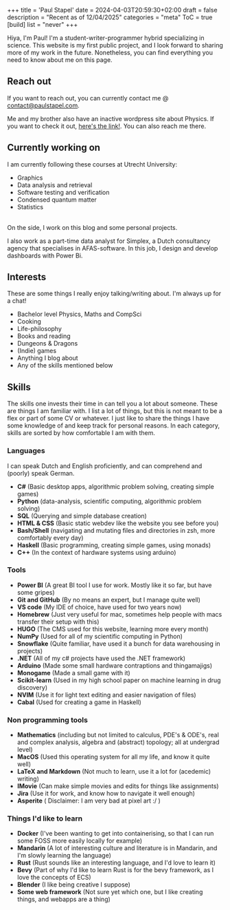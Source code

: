 +++
title = 'Paul Stapel'
date = 2024-04-03T20:59:30+02:00
draft = false
description = "Recent as of 12/04/2025"
categories = "meta"
ToC = true
[build] 
    list = "never"
+++

Hiya, I'm Paul! I'm a student-writer-programmer hybrid specializing in science. This website is my first public project, and I look forward to sharing more of my work in the future. Nonetheless, you can find everything you need to know about me on this page. 

## Reach out
If you want to reach out, you can currently contact me @ <contact@paulstapel.com>.

Me and my brother also have an inactive wordpress site about Physics. If you want to check it out, [here's the link!](https://phyzards.com). You can also reach me there. 

## Currently working on
I am currently following these courses at Utrecht University: 
* Graphics
* Data analysis and retrieval
* Software testing and verification
* Condensed quantum matter
* Statistics

\
On the side, I work on this blog and some personal projects.

I also work as a part-time data analyst for Simplex, a Dutch consultancy agency that specialises in AFAS-software. In this job, I design and develop dashboards with Power Bi.

## Interests
These are some things I really enjoy talking/writing about. I'm always up for a chat!
* Bachelor level Physics, Maths and CompSci
* Cooking 
* Life-philosophy 
* Books and reading
* Dungeons & Dragons
* (Indie) games
* Anything I blog about
* Any of the skills mentioned below

## Skills
The skills one invests their time in can tell you a lot about someone. These are things I am familiar with. I list a lot of things, but this is not meant to be a flex or part of some CV or whatever. I just like to share the things I have some knowledge of and keep track for personal reasons. In each category, skills are sorted by how comfortable I am with them. 

### Languages
I can speak Dutch and English proficiently, and can comprehend and (poorly) speak German.
* **C#** (Basic desktop apps, algorithmic problem solving, creating simple games)
* **Python** (data-analysis, scientific computing, algorithmic problem solving)
* **SQL** (Querying and simple database creation)
* **HTML & CSS** (Basic static webdev like the website you see before you)
* **Bash/Shell** (navigating and mutating files and directories in zsh, more comfortably every day)
* **Haskell** (Basic programming, creating simple games, using monads)
* **C++** (In the context of hardware systems using arduino)

### Tools
* **Power BI** (A great BI tool I use for work. Mostly like it so far, but have some gripes)
* **Git and GitHub** (By no means an expert, but I manage quite well)
* **VS code** (My IDE of choice, have used for two years now)
* **Homebrew** (Just very useful for mac, sometimes help people with macs transfer their setup with this)
* **HUGO** (The CMS used for this website, learning more every month)
* **NumPy** (Used for all of my scientific computing in Python)
* **Snowflake** (Quite familiar, have used it a bunch for data warehousing in projects)
* **.NET** (All of my c# projects have used the .NET framework)
* **Arduino** (Made some small hardware contraptions and thingamajigs)
* **Monogame** (Made a small game with it)
* **Scikit-learn** (Used in my high school paper on machine learning in drug discovery)
* **NVIM** (Use it for light text editing and easier navigation of files)
* **Cabal** (Used for creating a game in Haskell)

### Non programming tools
* **Mathematics** (including but not limited to calculus, PDE's & ODE's, real and complex analysis, algebra and (abstract) topology; all at undergrad level)
* **MacOS** (Used this operating system for all my life, and know it quite well)   
* **LaTeX and Markdown** (Not much to learn, use it a lot for (acedemic) writing)
* **IMovie** (Can make simple movies and edits for things like assignments)
* **Jira** (Use it for work, and know how to navigate it well enough)
* **Asperite** ( Disclaimer: I am very bad at pixel art :/ )

### Things I'd like to learn
* **Docker** (I've been wanting to get into containerising, so that I can run some FOSS more easily locally for example)
* **Mandarin** (A lot of interesting culture and literature is in Mandarin, and I'm slowly learning the language) 
* **Rust** (Rust sounds like an interesting language, and I'd love to learn it)
* **Bevy** (Part of why I'd like to learn Rust is for the bevy framework, as I love the concepts of ECS)
* **Blender** (I like being creative I suppose)
* **Some web framework** (Not sure yet which one, but I like creating things, and webapps are a thing)